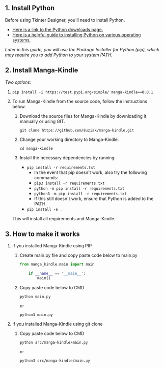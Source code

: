 ## 1. Install Python

Before using Tkinter Designer, you'll need to install Python.  
- [Here is a link to the Python downloads page.](https://www.python.org/downloads)  
- [Here is a helpful guide to installing Python on various operating systems.](https://wiki.python.org/moin/BeginnersGuide/Download)

*Later in this guide, you will use the Package Installer for Python (pip), which may require you to add Python to your system PATH.*

## 2. Install Manga-Kindle

*Two options:*

1. `pip install -i https://test.pypi.org/simple/ manga-kindle==0.0.1`

2. To run Manga-Kindle from the source code, follow the instructions below.

   1. Download the source files for Manga-Kindle by downloading it manually or using GIT.

      ` git clone https://github.com/8uziak/manga-kindle.git `

   2. Change your working directory to Manga-Kindle.

      `cd manga-kindle`

   3. Install the necessary dependencies by running

      - `pip install -r requirements.txt`
         - In the event that pip doesn't work, also try the following commands:
         - `pip3 install -r requirements.txt`
         - `python -m pip install -r requirements.txt`
         - `python3 -m pip install -r requirements.txt`
         - If this still doesn't work, ensure that Python is added to the PATH.
      - `pip install -e .`

   This will install all requirements and Manga-Kindle.

## 3. How to make it works

1. If you installed Manga-Kindle using PIP
    
    1. Create main.py file and copy paste code below to main.py
        
        ```python   
        from manga_kindle.main import main 
                                              
            if __name__ == '__main__':        
                main()                        
        ```

    2. Copy paste code below to CMD

        ` python main.py `
        
        or 

        ` python3 main.py `

2.  If you installed Manga-Kindle using git clone

    1. Copy paste code below to CMD

        ` python src/manga-kindle/main.py `
        
        or 

        ` python3 src/manga-kindle/main.py `

